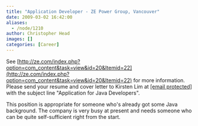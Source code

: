 ```yaml
---
title: "Application Developer - ZE Power Group, Vancouver"
date: 2009-03-02 16:42:00
aliases:
  - /node/1210
author: Christopher Head
images: []
categories: [Career]
---
```


See [http://ze.com/index.php?option=com_content&task=view&id=20&Itemid=22](http://ze.com/index.php?option=com_content&task=view&id=20&Itemid=22) for more information. \
Please send your resume and cover letter to Kirsten Lim at [\[email protected\]](/cdn-cgi/l/email-protection#543f3d262720313a142e317a373b39) with the subject line "Application for Java Developers".

This position is appropriate for someone who's already got some Java background. The company is very busy at present and needs someone who can be quite self-sufficient right from the start.
